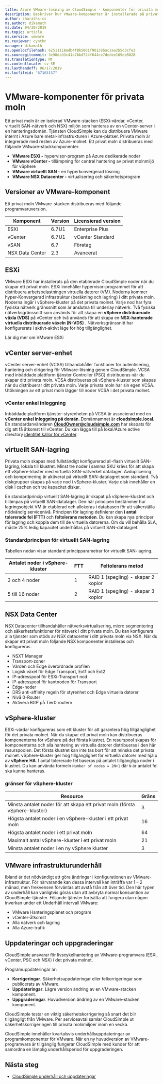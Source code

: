 ```yaml
---
title: Azure VMware-lösning av CloudSimple - komponenter för privata moln VMware
description: Beskriver hur VMware-komponenter är installerade på privat moln
author: sharaths-cs
ms.author: dikamath
ms.date: 04/30/2019
ms.topic: article
ms.service: vmware
ms.reviewer: cynthn
manager: dikamath
ms.openlocfilehash: 62511118edb4f8b5061f90138bac2aa2b5d3cfe3
ms.sourcegitcommit: 3e98da33c41a7bbd724f644ce7dedee169eb5028
ms.translationtype: MT
ms.contentlocale: sv-SE
ms.lasthandoff: 06/17/2019
ms.locfileid: "67165157"
---
```

# <a name="private-cloud-vmware-components"></a>VMware-komponenter för privata moln

Ett privat moln är en isolerad VMware-stacken (ESXi-värdar, vCenter, virtuellt SAN-nätverk och NSX) miljön som hanteras av en vCenter-server i en hanteringsdomän.  Tjänsten CloudSimple kan du distribuera VMware internt i Azure bare metal-infrastrukturen i Azure-platser.  Privata moln är integrerade med resten av Azure-molnet.  Ett privat moln distribueras med följande VMware-stackkomponenter:

* **VMware ESXi -** hypervisor-program på Azure dedikerade noder
* **VMware vCenter -** tillämpning för central hantering av privat molnmiljö för vSphere
* **VMware virtuellt SAN -** en hyperkonvergerad lösning
* **VMware NSX Datacenter -** virtualisering och säkerhetsprogram  

## <a name="vmware-component-versions"></a>Versioner av VMware-komponent

Ett privat moln VMware-stacken distribueras med följande programvaruversion.

| Komponent | Version | Licensierad version |
|-----------|---------|------------------|
| ESXi | 6.7U1 | Enterprise Plus |
| vCenter | 6.7U1 | vCenter Standard |
| vSAN | 6.7 | Företag |
| NSX Data Center | 2.3 | Avancerat |

## <a name="esxi"></a>ESXi

VMware ESXi har installerats på den etablerade CloudSimple noder när du skapar ett privat moln.  ESXi innehåller hypervisor-programmet för att distribuera arbetsbelastningen virtuella datorer (VM).  Noderna kommer hyper-Konvergerad infrastruktur (beräkning och lagring) i ditt privata moln.  Noderna ingår i vSphere-kluster på det privata molnet.  Varje nod har fyra fysiska nätverk gränssnitt som är anslutna till underlay nätverk.  Två fysiska nätverksgränssnitt som används för att skapa en **vSphere distribuerade växla (VDS)** på vCenter och två används för att skapa en **NSX-hanterade virtuella distribuerade växeln (N-VDS)** .  Nätverksgränssnitt har konfigurerats i aktivt-aktivt läge för hög tillgänglighet.

Lär dig mer om VMware ESXi

## <a name="vcenter-server-appliance"></a>vCenter server-enhet

vCenter server-enhet (VCSA) tillhandahåller funktioner för autentisering, hantering och dirigering för VMware-lösning genom CloudSimple. VCSA med inbäddade plattform tjänster Controller (PSC) distribueras när du skapar ditt privata moln.  VCSA distribueras på vSphere-kluster som skapas när du distribuerar ditt privata moln.  Varje privata moln har sin egen VCSA.  Utökningen av ett privat moln lägger till noder VCSA i det privata molnet.

### <a name="vcenter-single-sign-on"></a>vCenter enkel inloggning

Inbäddade plattform tjänster-styrenheten på VCSA är associerad med en **vCenter enkel inloggning på domän**.  Domännamnet är **cloudsimple.local**.  En standardanvändaren **CloudOwner@cloudsimple.com** har skapats för dig att få åtkomst till vCenter.  Du kan lägga till på lokal/Azure active directory [identitet källor för vCenter](https://docs.azure.cloudsimple.com/set-vcenter-identity/).

## <a name="vsan-storage"></a>virtuellt SAN-lagring

Privata moln skapas med fullständigt konfigurerad all-flash virtuellt SAN-lagring, lokala till klustret.  Minst tre noder i samma SKU krävs för att skapa ett vSphere-kluster med virtuella SAN-nätverket datalager.  Avduplicering och komprimering är aktiverat på virtuellt SAN-datalagret som standard.  Två diskgrupper skapas på varje nod i vSphere-kluster. Varje disk innehåller en disk i cachen och tre kapacitet diskar.

En standardprincip virtuellt SAN-lagring är skapat på vSphere-klustret och tillämpas på virtuellt SAN-datalager.  Den här principen bestämmer hur lagringsobjekt VM är etablerad och allokeras i databasen för att säkerställa nödvändig servicenivå.  Principen för lagring definierar den **i antal tolererade fel (FTT)** och **feltolerans metoden**.  Du kan skapa nya principer för lagring och koppla dem till de virtuella datorerna. Om du vill behålla SLA, måste 25% ledig kapacitet underhållas på virtuellt SAN-datalagret.  

### <a name="default-vsan-storage-policy"></a>Standardprincipen för virtuellt SAN-lagring

Tabellen nedan visar standard principparametrar för virtuellt SAN-lagring.

| Antalet noder i vSphere-kluster | FTT | Feltolerans metod |
|------------------------------------|-----|--------------------------|
| 3 och 4 noder | 1 | RAID 1 (spegling) - skapar 2 kopior |
| 5 till 16 noder | 2 | RAID 1 (spegling) - skapar 3 kopior |

## <a name="nsx-data-center"></a>NSX Data Center

NSX Datacenter tillhandahåller nätverksvirtualisering, micro segmentering och säkerhetsfunktioner för nätverk i ditt privata moln.  Du kan konfigurera alla tjänster som stöds av NSX datacenter i ditt privata moln via NSX.  När du skapar ett privat moln följande NSX komponenter installeras och konfigureras.

* NSXT Manager
* Transport-zoner
* Värden och Edge överordnade profilen
* Logisk växel för Edge Transport, Ext1 och Ext2
* IP-adresspool för ESXi-Transport nod
* IP-adresspool för kantnoden för Transport
* Edge-noder
* DRS anti-affinity regeln för styrenhet och Edge virtuella datorer
* Nivå 0-Router
* Aktivera BGP på Tier0 routern

## <a name="vsphere-cluster"></a>vSphere-kluster

ESXi-värdar konfigureras som ett kluster för att garantera hög tillgänglighet för det privata molnet.  När du skapar ett privat moln kan distribueras komponenterna för vSphere på det första klustret.  En resurspool skapas för komponenterna och alla hantering av virtuella datorer distribueras i den här resurspoolen. Det första klustret kan inte tas bort för att minska det privata molnet.  vSphere-kluster ger hög tillgänglighet för virtuella datorer med hjälp av **vSphere HA**.  I antal tolererade fel baseras på antalet tillgängliga noder i klustret.  Du kan använda formeln ```Number of nodes = 2N+1``` där ```N``` är antalet fel ska kunna hanteras.

### <a name="vsphere-cluster-limits"></a>gränser för vSphere-kluster

| Resource | Gräns |
|----------|-------|
| Minsta antalet noder för att skapa ett privat moln (första vSphere-kluster) | 3 |
| Högsta antalet noder i en vSphere-kluster i ett privat moln | 16 |
| Högsta antalet noder i ett privat moln | 64 |
| Maximalt antal vSphere-kluster i ett privat moln | 21 |
| Minsta antalet noder i en ny vSphere kluster | 3 |

## <a name="vmware-infrastructure-maintenance"></a>VMware infrastrukturunderhåll

Ibland är det nödvändigt att göra ändringar i konfigurationen av VMware-infrastruktur. För närvarande kan dessa intervall kan inträffa var 1 – 2 månad, men frekvensen förväntas att avstå från att över tid. Den här typen av underhåll kan vanligtvis göras utan att avbryta normal konsumtion av CloudSimple-tjänster. Följande tjänster fortsätta att fungera utan någon inverkan under ett Underhåll intervall VMware:

* VMware Hanteringsplanet och program
* vCenter-åtkomst
* Alla nätverk och lagring
* Alla Azure-trafik

## <a name="updates-and-upgrades"></a>Uppdateringar och uppgraderingar

CloudSimple ansvarar för livscykelhantering av VMware-programvara (ESXi, vCenter, PSC och NSX) i det privata molnet.

Programuppdateringar är:

* **Korrigeringar**. Säkerhetsuppdateringar eller felkorrigeringar som publicerats av VMware.
* **Uppdateringar**. Lägre version ändring av en VMware-stacken komponent.
* **Uppgraderingar**. Huvudversion ändring av en VMware-stacken komponent.

CloudSimple testar en viktig säkerhetskorrigering så snart det blir tillgängligt från VMware. Per serviceavtal samlar CloudSimple ut säkerhetskorrigeringen till privata molnmiljöer inom en vecka.

CloudSimple innehåller kvartalsvis underhållsuppdateringar av programkomponenter för VMware. När en ny huvudversion av VMware-programvara är tillgänglig fungerar CloudSimple med kunder för att samordna en lämplig underhållsperiod för uppgraderingen.  

## <a name="next-steps"></a>Nästa steg

* [CloudSimple underhåll och uppdateringar](cloudsimple-maintenance-updates.md)
